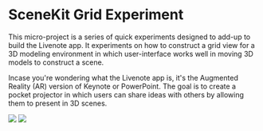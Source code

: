 # SceneKit Grid Experiment
This micro-project is a series of quick experiments designed to add-up to build the Livenote app. It experiments on how to construct a grid view for a 3D modeling environment in which user-interface works well in moving 3D models to construct a scene. 

Incase you're wondering what the Livenote app is, it's the Augmented Reality (AR) version of Keynote or PowerPoint. The goal is to create a pocket projector in which users can share ideas with others by allowing them to present in 3D scenes.

![](https://github.com/trevinwisaksana/SceneKit-Grid-Experiment/blob/master/Screenshots/2.png)
![](https://github.com/trevinwisaksana/SceneKit-Grid-Experiment/blob/master/Screenshots/1.png)
